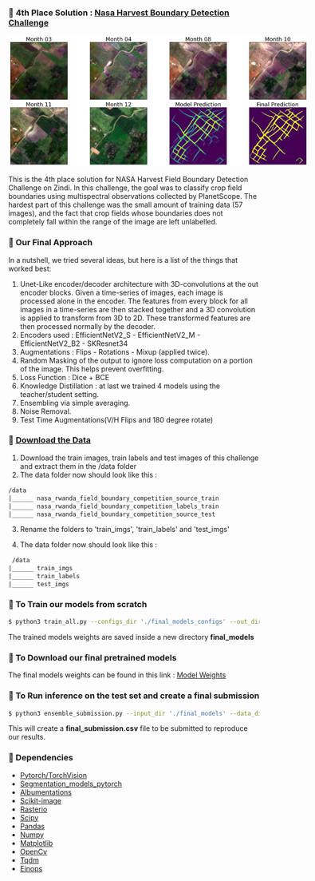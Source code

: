 ### :rocket: **4th Place Solution** : [Nasa Harvest Boundary Detection Challenge](https://zindi.africa/competitions/nasa-harvest-field-boundary-detection-challenge)
<img
  src="/media/plot_visual.png"
  alt=""
  title="Model Output"
  style="display: inline-block; margin: 0 auto; max-width: 600px">
  
This is the 4th place solution for NASA Harvest Field Boundary Detection Challenge on Zindi.
In this challenge, the goal was to classify crop field boundaries using multispectral observations collected by PlanetScope. 
The hardest part of this challenge was the small amount of training data (57 images), and the fact that crop fields whose boundaries does not completely fall within the range of the image are left unlabelled.

### :rocket: Our Final Approach 
In a nutshell, we tried several ideas, but here is a list of the things that worked best:
 1. Unet-Like encoder/decoder architecture with 3D-convolutions at the out encoder blocks. Given a time-series of images, each image is processed alone in the encoder. The features from every block for all images in a time-series are then stacked together and a 3D convolution is applied to transform from 3D to 2D. These transformed features are then processed normally by the decoder.
 2. Encoders used : EfficientNetV2_S - EfficientNetV2_M - EfficientNetV2_B2 - SKResnet34
 3. Augmentations : Flips - Rotations - Mixup (applied twice).
 4. Random Masking of the output to ignore loss computation on a portion of the image. This helps prevent overfitting.
 5. Loss Function : Dice + BCE
 6. Knowledge Distillation : at last we trained 4 models using the teacher/student setting.
 7. Ensembling via simple averaging.
 8. Noise Removal.
 9. Test Time Augmentations(V/H Flips and 180 degree rotate)

### :rocket: [Download the Data](https://mlhub.earth/data/nasa_rwanda_field_boundary_competition)
 1. Download the train images, train labels and test images of this challenge and extract them in the /data folder
 2. The data folder now should look like this :
``` 
/data 
|______ nasa_rwanda_field_boundary_competition_source_train
|______ nasa_rwanda_field_boundary_competition_labels_train
|______ nasa_rwanda_field_boundary_competition_source_test
````
 3. Rename the folders to 'train_imgs', 'train_labels' and 'test_imgs'
 
 4. The data folder now should look like this : 
```
 /data
|______ train_imgs
|______ train_labels
|______ test_imgs
```
          

### :rocket: To Train our models from scratch
```bash 
$ python3 train_all.py --configs_dir './final_models_configs' --out_dir './final_models' --data_dir './data' --folds_path './folds.csv'
```
The trained models weights are saved inside a new directory **final_models**

### :rocket: To Download our final pretrained models
The final models weights can be found in this link : [Model Weights](https://drive.google.com/drive/folders/16fM7JuLNvbqeJGeNf4o2y_Fyo0KV1wD0?usp=share_link)
### :rocket: To Run inference on the test set and create a final submission
```bash 
$ python3 ensemble_submission.py --input_dir './final_models' --data_dir './data'
```
This will create a **final_submission.csv** file to be submitted to reproduce our results.


### :rocket: Dependencies
* [Pytorch/TorchVision](https://github.com/pytorch/pytorch)
* [Segmentation_models_pytorch](https://github.com/qubvel/segmentation_models.pytorch)
* [Albumentations](https://albumentations.ai/docs/getting_started/installation/)
* [Scikit-image](https://github.com/scikit-image/scikit-image)
* [Rasterio](https://github.com/rasterio/rasterio)
* [Scipy](https://github.com/scipy/scipy)
* [Pandas](https://github.com/pandas-dev/pandas)
* [Numpy](https://github.com/numpy/numpy)
* [Matplotlib](https://github.com/matplotlib/matplotlib)
* [OpenCv](https://github.com/opencv/opencv-python)
* [Tqdm](https://github.com/tqdm/tqdm)
* [Einops](https://github.com/arogozhnikov/einops)
